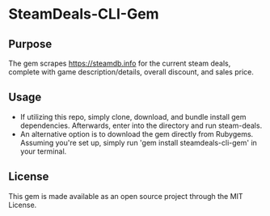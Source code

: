 # SteamDeals-CLI-Gem

## Purpose
The gem scrapes https://steamdb.info for the current steam deals, complete with game description/details, overall discount, and sales price.

## Usage
- If utilizing this repo, simply clone, download, and bundle install gem dependencies. Afterwards, enter into the directory and run steam-deals.
- An alternative option is to download the gem directly from Rubygems. Assuming you're set up, simply run 'gem install steamdeals-cli-gem' in your terminal.

## License
This gem is made available as an open source project through the MIT License.
